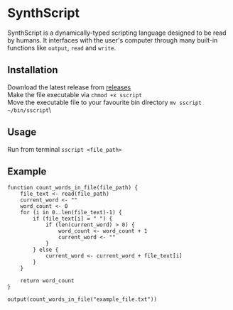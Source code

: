 # SynthScript
SynthScript is a dynamically-typed scripting language designed to be read by humans.
It interfaces with the user's computer through many built-in functions like `output`, `read` and `write`.

## Installation
Download the latest release from [releases](https://github.com/MrPersonDev/SynthScript/releases/)\
Make the file executable via `chmod +x sscript`\
Move the executable file to your favourite bin directory `mv sscript ~/bin/sscript`\

## Usage
Run from terminal `sscript <file_path>`

## Example
```sscript
function count_words_in_file(file_path) {
    file_text <- read(file_path)
    current_word <- ""
    word_count <- 0
    for (i in 0..len(file_text)-1) {
        if (file_text[i] = " ") {
            if (len(current_word) > 0) {
                word_count <- word_count + 1
                current_word <- ""
            }
        } else {
            current_word <- current_word + file_text[i]
        }
    }

    return word_count
}

output(count_words_in_file("example_file.txt"))
```
